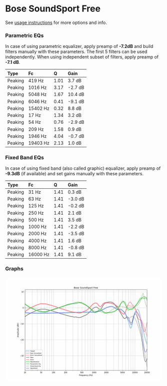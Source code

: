 # Bose SoundSport Free
See [usage instructions](https://github.com/jaakkopasanen/AutoEq#usage) for more options and info.

### Parametric EQs
In case of using parametric equalizer, apply preamp of **-7.2dB** and build filters manually
with these parameters. The first 5 filters can be used independently.
When using independent subset of filters, apply preamp of **-7.1 dB**.

| Type    | Fc       |    Q | Gain    |
|:--------|:---------|:-----|:--------|
| Peaking | 419 Hz   | 1.01 | 3.7 dB  |
| Peaking | 1016 Hz  | 3.17 | -2.7 dB |
| Peaking | 5048 Hz  | 1.67 | 10.4 dB |
| Peaking | 6046 Hz  | 0.41 | -9.1 dB |
| Peaking | 15402 Hz | 0.32 | 8.8 dB  |
| Peaking | 17 Hz    | 1.34 | 3.2 dB  |
| Peaking | 54 Hz    | 0.76 | -2.9 dB |
| Peaking | 209 Hz   | 1.58 | 0.9 dB  |
| Peaking | 1946 Hz  | 4.04 | -0.7 dB |
| Peaking | 19403 Hz | 2.13 | 1.0 dB  |

### Fixed Band EQs
In case of using fixed band (also called graphic) equalizer, apply preamp of **-9.3dB**
(if available) and set gains manually with these parameters.

| Type    | Fc       |    Q | Gain    |
|:--------|:---------|:-----|:--------|
| Peaking | 31 Hz    | 1.41 | 0.3 dB  |
| Peaking | 63 Hz    | 1.41 | -3.0 dB |
| Peaking | 125 Hz   | 1.41 | -0.2 dB |
| Peaking | 250 Hz   | 1.41 | 2.1 dB  |
| Peaking | 500 Hz   | 1.41 | 3.5 dB  |
| Peaking | 1000 Hz  | 1.41 | -2.2 dB |
| Peaking | 2000 Hz  | 1.41 | -3.5 dB |
| Peaking | 4000 Hz  | 1.41 | 1.6 dB  |
| Peaking | 8000 Hz  | 1.41 | -0.8 dB |
| Peaking | 16000 Hz | 1.41 | 9.1 dB  |

### Graphs
![](./Bose%20SoundSport%20Free.png)